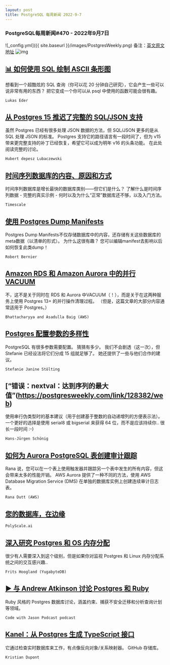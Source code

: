 ```yaml
---
layout: post
title: PostgreSQL 每周新闻 2022-9-7
---
```

### PostgreSQL每周新闻#470 - 2022年9月7日
![_config.yml]({{ site.baseurl }}/images/PostgresWeekly.png)
备注：[英文原文地址](https://postgresweekly.com/issues/470)
![img](https://res.cloudinary.com/cpress/image/upload/w_1280,e_sharpen:60/v8dz1knqoxxajjzdvnll.jpg)
## [📊 如何使用 SQL 绘制 ASCII 条形图](https://postgresweekly.com/link/128373/web)
想看到一个超酷炫的 SQL 查询（你可以花 20 分钟自己研究），它会产生一些可以说非常有用的东西？ 把它变成一个你可以从 psql 中使用的函数可能会很有趣。


`Lukas Eder `
## [从 Postgres 15 推迟了完整的 SQL/JSON 支持](https://postgresweekly.com/link/128374/web)
虽然 Postgres 已经有很多处理 JSON 数据的方法，但 SQL/JSON 更多的是从 SQL 处理 JSON 的标准。 Postgres 支持它的路径语言有一段时间了，但为 v15 带来更完整支持的补丁已经恢复，希望它可以成为明年 v16 的头条功能。 在此处阅读完整的讨论。


`Hubert depesz Lubaczewski `
## [时间序列数据库的内容、原因和方式](https://postgresweekly.com/link/128378/web)
时间序列数据库是增长最快的数据库类别——但它们是什么？ 了解什么是时间序列数据 - 完整的真实示例 - 何时以及为什么“正常”数据库还不够，以及入门方法。

`Timescale `
## [使用 Postgres Dump Manifests](https://postgresweekly.com/link/128379/web)
Postgres Dump Manifests不仅存储数据库中的内容，还存储有关这些数据库的meta数据（以清单的形式）。 为什么这很有趣？ 您可以编辑manifest去影响以后如何恢复此类dump！


`Robert Bernier `
## [Amazon RDS 和 Amazon Aurora 中的并行VACUUM](https://postgresweekly.com/link/128380/web)
不，这不是关于同时在 RDS 和 Aurora 中VACUUM（！），而是关于在这两种服务上使用 Postgres 13+ 的并行操作清理过程。 （但是，这篇文章的大部分内容通常适用于 Postgres。）


`Bhattacharyya and Asadulla Baig (AWS) `
## [Postgres 配置参数的多样性](https://postgresweekly.com/link/128381/web)
PostgreSQL 有很多参数需要配置。 猜猜有多少。 我们不会剧透（这一次），但 Stefanie 已经设法将它们分成 15 组就足够了。 她还提供了一些与他们合作的建议。


`Stefanie Janine Stölting `
## [“错误：nextval：达到序列的最大值”(https://postgresweekly.com/link/128382/web)
使用串行伪类型时的基本建议（用于创建基于整数的自动递增列的方便表示法）。 一个更好的选择是使用 serial8 或 bigserial 来获得 64 位，而不是应该持续你.. 很长一段时间 :-)


`Hans-Jürgen Schönig `
## [如何为 Aurora PostgreSQL 表创建审计跟踪](https://postgresweekly.com/link/128383/web)
Rana 说，您可以在一个表上使用触发器并跟踪另一个表中发生的所有内容，但这会带来太多的性能开销。 AWS Aurora 提供了一种不同的方法，使用 AWS Database Migration Service (DMS) 在单独的数据库实例上创建连续审计日志表。 


`Rana Dutt (AWS) `
## [您的数据库，在边缘](https://postgresweekly.com/link/128384/web)



`PolyScale.ai `
## [深入研究 Postgres 和 OS 内存分配](https://postgresweekly.com/link/128385/web)
很少有人需要深入到这个级别，但是如果你对监视 Postgres 和 Linux 内存分配系统之间的交互感兴趣..


`Frits Hoogland (YugabyteDB) `
## [▶ 与 Andrew Atkinson 讨论 Postgres 和 Ruby](https://postgresweekly.com/link/128386/web)
Ruby 风格的 Postgres 数据库讨论，涵盖约束、捕获不安全迁移和分析查询计划等领域。


`Code with Jason Podcast podcast`
## [Kanel：从 Postgres 生成 TypeScript 接口](https://postgresweekly.com/link/128429/web)
它通过检查实时数据库来工作，有点像反向对象/关系映射器。 GitHub 存储库。


`Kristian Dupont `

